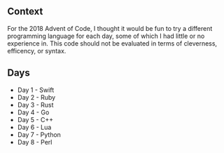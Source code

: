 ## Context
For the 2018 Advent of Code, I thought it would be fun to try a different programming language for each day, some of which I had little or no experience in.  This code should not be evaluated in terms of cleverness, efficency, or syntax.

## Days
* Day 1 - Swift
* Day 2 - Ruby
* Day 3 - Rust
* Day 4 - Go
* Day 5 - C++
* Day 6 - Lua
* Day 7 - Python
* Day 8 - Perl
